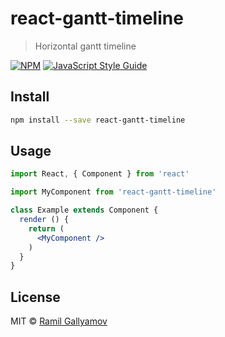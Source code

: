 # react-gantt-timeline

> Horizontal gantt timeline

[![NPM](https://img.shields.io/npm/v/react-gantt-timeline.svg)](https://www.npmjs.com/package/react-gantt-timeline) [![JavaScript Style Guide](https://img.shields.io/badge/code_style-standard-brightgreen.svg)](https://standardjs.com)

## Install

```bash
npm install --save react-gantt-timeline
```

## Usage

```jsx
import React, { Component } from 'react'

import MyComponent from 'react-gantt-timeline'

class Example extends Component {
  render () {
    return (
      <MyComponent />
    )
  }
}
```

## License

MIT © [Ramil Gallyamov](https://github.com/gallyamow)
